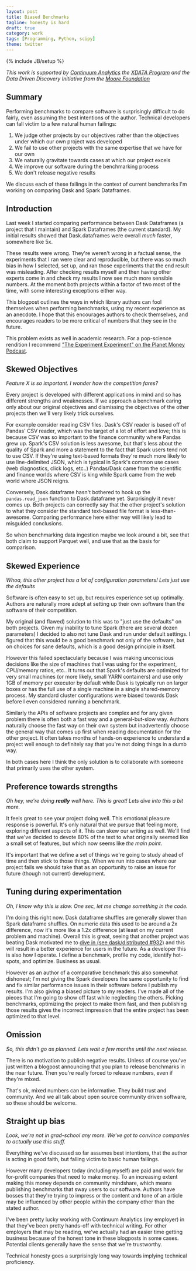 ```yaml
---
layout: post
title: Biased Benchmarks
tagline: honesty is hard
draft: true
category: work
tags: [Programming, Python, scipy]
theme: twitter
---
```

{% include JB/setup %}

*This work is supported by [Continuum Analytics](http://continuum.io)
the [XDATA Program](http://www.darpa.mil/program/XDATA)
and the Data Driven Discovery Initiative from the [Moore
Foundation](https://www.moore.org/)*

Summary
-------

Performing benchmarks to compare software is surprisingly difficult to do
fairly, even assuming the best intentions of the author.  Technical developers
can fall victim to a few natural human failings:

1.  We judge other projects by our objectives rather than the objectives under which our own project was developed
2.  We fail to use other projects with the same expertise that we have for our own
3.  We naturally gravitate towards cases at which our project excels
4.  We improve our software during the benchmarking process
5.  We don't release negative results

We discuss each of these failings in the context of current benchmarks I'm
working on comparing Dask and Spark Dataframes.


Introduction
------------

Last week I started comparing performance between Dask Dataframes (a project
that I maintain) and Spark Dataframes (the current standard).  My initial
results showed that Dask.dataframes were overall *much* faster, somewhere like
5x.

These results were wrong.  They're weren't wrong in a factual sense, the
experiments that I ran were clear and reproducible, but there was so much bias
in how I selected, set up, and ran those experiments that the end result was
misleading.  After checking results myself and then having other experts come
in and check my results I now see much more sensible numbers.  At the moment
both projects within a factor of two most of the time, with some interesting
exceptions either way.

This blogpost outlines the ways in which library authors can fool themselves
when performing benchmarks, using my recent experience as an anecdote.  I hope
that this encourages authors to check themselves, and encourages readers to be
more critical of numbers that they see in the future.

This problem exists as well in academic research.  For a pop-science rendition
I recommend ["The Experiment Experiment" on the Planet Money
Podcast](http://www.npr.org/sections/money/2016/01/15/463237871/episode-677-the-experiment-experiment).


Skewed Objectives
-----------------

*Feature X is so important.  I wonder how the competition fares?*

Every project is developed with different applications in mind and so has
different strengths and weaknesses.  If we approach a benchmark caring only
about our original objectives and dismissing the objectives of the other
projects then we'll very likely trick ourselves.

For example consider reading CSV files.  Dask's CSV reader is based off of
Pandas' CSV reader, which was the target of a lot of effort and love; this is because CSV was so important to the finance community where Pandas grew up.  Spark's CSV solution is less awesome, but that's less about the quality of Spark and more a statement to the fact that Spark users tend not to use CSV.
If they're using text-based formats they're much
more likely to use line-delimited JSON, which is typical in Spark's common use
cases (web diagnostics, click logs, etc..)  Pandas/Dask came from the
scientific and finance worlds where CSV is king while Spark came from the web
world where JSON reigns.

Conversely, Dask.dataframe hasn't bothered to hook up the `pandas.read_json`
function to Dask.dataframe yet.  Surprisingly it never comes up.  Both projects
can correctly say that the other project's solution to what they consider the
standard text-based file format is less-than-awesome.  Comparing performance
here either way will likely lead to misguided conclusions.

So when benchmarking data ingestion maybe we look around a bit, see that both
claim to support Parquet well, and use that as the basis for comparison.


Skewed Experience
-----------------

*Whoa, this other project has a lot of configuration parameters!  Lets just use
the defaults*

Software is often easy to set up, but requires experience set up optimally.
Authors are naturally more adept at setting up their own software than the
software of their competition.

My original (and flawed) solution to this was to "just use the defaults" on
both projects.  Given my inability to tune Spark (there are several dozen
parameters) I decided to also not tune Dask and run under default settings.  I
figured that this would be a good benchmark not only of the software, but on
choices for sane defaults, which is a good design principle in itself.

However this failed spectacularly because I was making unconscious decisions
like the size of machines that I was using for the experiment, CPU/memory
ratios, etc..  It turns out that Spark's defaults are optimized for very small
machines (or more likely, small YARN containers) and use only 1GB of memory per
executor by default while Dask is typically run on larger boxes or has the full
use of a single machine in a single shared-memory process.  My standard
cluster configurations were biased towards Dask before I even considered
running a benchmark.

Similarly the APIs of software projects are complex and for any given problem
there is often both a fast way and a general-but-slow way.  Authors naturally
choose the fast way on their own system but inadvertently choose the general
way that comes up first when reading documentation for the other project.  It
often takes months of hands-on experience to understand a project well enough
to definitely say that you're not doing things in a dumb way.

In both cases here I think the only solution is to collaborate with someone
that primarily uses the other system.


Preference towards strengths
----------------------------

*Oh hey, we're doing **really** well here.  This is great!  Lets dive into this a
bit more.*

It feels great to see your project doing well.  This emotional pleasure
response is powerful.  It's only natural that we pursue that feeling more,
exploring different aspects of it.  This can skew our writing as well.  We'll
find that we've decided to devote 80% of the text to what originally seemed
like a small set of features, but which now seems like *the main point*.

It's important that we define a set of things we're going to study ahead of
time and then stick to those things.  When we run into cases where our project
fails we should take that as an opportunity to raise an issue for future
(though not current) development.


Tuning during experimentation
-----------------------------

*Oh, I know why this is slow.  One sec, let me change something in the code.*

I'm doing this right now.  Dask dataframe shuffles are generally slower than
Spark dataframe shuffles.  On numeric data this used to be around a 2x
difference, now it's more like a 1.2x difference (at least on my current
problem and machine).  Overall this is great, seeing that another project was
beating Dask motivated me to [dive in (see dask/distributed
#932)](https://github.com/dask/distributed/issues/932) and this will result in
a better experience for users in the future.  As a developer this is also how I
operate.  I define a benchmark, profile my code, identify hot-spots, and
optimize.  Business as usual.

However as an author of a comparative benchmark this also somewhat dishonest;
I'm not giving the Spark developers the same opportunity to find and fix
similar performance issues in their software before I publish my results.  I'm
also giving a biased picture to my readers.  I've made all of the pieces that
I'm going to show off fast while neglecting the others.  Picking benchmarks,
optimizing the project to make them fast, and then publishing those results
gives the incorrect impression that the entire project has been optimized to
that level.


Omission
--------

*So, this didn't go as planned.  Lets wait a few months until the next release.*

There is no motivation to publish negative results.  Unless of course you've
just written a blogpost announcing that you plan to release benchmarks in the
near future.  Then you're really forced to release numbers, even if they're
mixed.

That's ok, mixed numbers can be informative.  They build trust and
community.  And we all talk about open source community driven software, so
these should be welcome.


Straight up bias
----------------

*Look, we're not in grad-school any more.  We've got to convince companies to
actually use this stuff.*

Everything we've discussed so far assumes best intentions, that the author is
acting in good faith, but falling victim to basic human failings.

However many developers today (including myself) are paid and work for
for-profit companies that need to make money.  To an increasing extent making
this money depends on community mindshare, which means publishing
benchmarks that sway users to our software.  Authors have bosses that
they're trying to impress or the content and tone of an article may be
influenced by other people within the company other than the stated author.

I've been pretty lucky working with Continuum Analytics (my employer) in that
they've been pretty hands-off with technical writing.  For other
employers that may be reading, we've actually had an easier time getting
business because of the honest tone in these blogposts in some cases.
Potential clients generally have the sense that we're trustworthy.

Technical honesty goes a surprisingly long way towards implying technical
proficiency.
